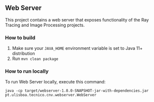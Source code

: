 ## Web Server

This project contains a web server that exposes functionality of the Ray Tracing and Image Processing projects.

### How to build

1. Make sure your `JAVA_HOME` environment variable is set to Java 11+ distribution
2. Run `mvn clean package`

### How to run locally

To run Web Server locally, execute this command:

```
java -cp target/webserver-1.0.0-SNAPSHOT-jar-with-dependencies.jar pt.ulisboa.tecnico.cnv.webserver.WebServer
```
